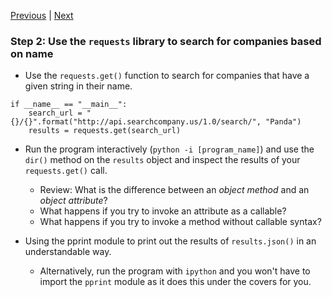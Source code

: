 [Previous](exercise-1.md) |  [Next](exercise-3.md)
### Step 2: Use the `requests` library to search for companies based on name 
* Use the `requests.get()` function to search for companies that have a given
string in their name.
```
if __name__ == "__main__":
    search_url = "{}/{}".format("http://api.searchcompany.us/1.0/search/", "Panda")
    results = requests.get(search_url)
```
* Run the program interactively (`python -i [program_name]`) and use the 
`dir()` method on the `results` object and inspect the results of your 
`requests.get()` call.
    * Review: What is the difference between an _object method_ and an _object attribute_?
    * What happens if you try to invoke an attribute as a callable?
    * What happens if you try to invoke a method without callable syntax?
    
* Using the pprint module to print out the results of `results.json()` in an
understandable way.
    * Alternatively, run the program with `ipython` and you won't have to 
    import the `pprint` module as it does this under the covers for you.